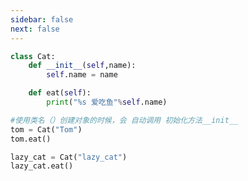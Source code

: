 ```yaml
---
sidebar: false
next: false
---
```

<BlogInfo/>






```python
class Cat:
    def __init__(self,name):
        self.name = name

    def eat(self):
        print("%s 爱吃鱼"%self.name)

#使用类名（）创建对象的时候，会 自动调用 初始化方法__init__
tom = Cat("Tom")
tom.eat()

lazy_cat = Cat("lazy_cat")
lazy_cat.eat()
```






<ActionBox />
        
<style>#top-box {margin-top:0.5rem!important;}</style>